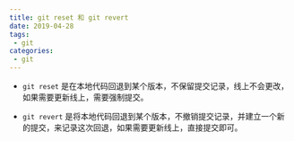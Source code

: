 ```yaml
---
title: git reset 和 git revert
date: 2019-04-28
tags:
 - git      
categories: 
 - git
---
```


- `git reset` 是在本地代码回退到某个版本，不保留提交记录，线上不会更改，如果需要更新线上，需要强制提交。

- `git revert` 是将本地代码回退到某个版本，不撤销提交记录，并建立一个新的提交，来记录这次回退，如果需要更新线上，直接提交即可。